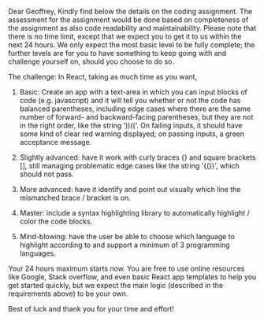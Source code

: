 Dear Geoffrey,
Kindly find below the details on the coding assignment. The assessment for the assignment would be done based on completeness of the assignment as also code readability and maintainability.
Please note that there is no time limit, except that we expect you to get it to us within the next 24 hours. We only expect the most basic level to be fully complete; the further levels are for you to have something to keep going with and challenge yourself on, should you choose to do so.

The challenge:
In React, taking as much time as you want,

1. Basic: Create an app with a text-area in which you can input blocks of code (e.g. javascript) and it will tell you whether or not the code has balanced parentheses, including edge cases where there are the same number of forward- and backward-facing parentheses, but they are not in the right order, like the string ‘))((‘. On failing inputs, it should have some kind of clear red warning displayed; on passing inputs, a green acceptance message.

2. Slightly advanced: have it work with curly braces {} and square brackets [], still managing problematic edge cases like the string '{(})', which should not pass.

3. More advanced: have it identify and point out visually which line the mismatched brace / bracket is on.

4. Master: include a syntax highlighting library to automatically highlight / color the code blocks.

5. Mind-blowing: have the user be able to choose which language to highlight according to and support a minimum of 3 programming languages.

Your 24 hours maximum starts now. You are free to use online resources like Google, Stack overflow, and even basic React app templates to help you get started quickly, but we expect the main logic (described in the requirements above) to be your own.

Best of luck and thank you for your time and effort!
